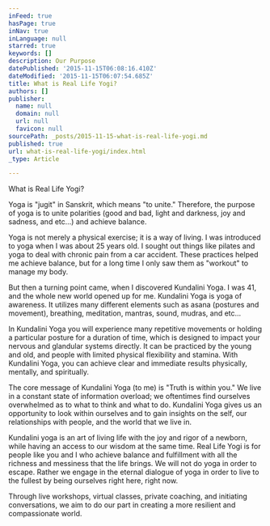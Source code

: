```yaml
---
inFeed: true
hasPage: true
inNav: true
inLanguage: null
starred: true
keywords: []
description: Our Purpose
datePublished: '2015-11-15T06:08:16.410Z'
dateModified: '2015-11-15T06:07:54.685Z'
title: What is Real Life Yogi?
authors: []
publisher:
  name: null
  domain: null
  url: null
  favicon: null
sourcePath: _posts/2015-11-15-what-is-real-life-yogi.md
published: true
url: what-is-real-life-yogi/index.html
_type: Article

---
```

What is Real Life Yogi?

Yoga is "jugit" in Sanskrit, which means "to unite." Therefore, the purpose of yoga is to unite polarities (good and bad, light and darkness, joy and sadness, and etc...) and achieve balance. 

Yoga is not merely a physical exercise; it is a way of living.
I was introduced to yoga when I was about 25 years old. I sought out things like pilates and yoga to deal with chronic pain from a car accident. These practices helped me achieve balance, but for a long time I only saw them as "workout" to manage my body. 

But then a turning point came, when I discovered Kundalini Yoga. I was 41, and the whole new world opened up for me.
Kundalini Yoga is yoga of awareness. It utilizes many different elements such as asana (postures and movement), breathing, meditation, mantras, sound, mudras, and etc... 

In Kundalini Yoga you will experience many repetitive movements or holding a particular posture for a duration of time, which is designed to impact your nervous and glandular systems directly. It can be practiced by the young and old, and people with limited physical flexibility and stamina. With Kundalini Yoga, you can achieve clear and immediate results physically, mentally, and spiritually. 

The core message of Kundalini Yoga (to me) is "Truth is within you." We live in a constant state of information overload; we oftentimes find ourselves overwhelmed as to what to think and what to do. Kundalini Yoga gives us an opportunity to look within ourselves and to gain insights on the self, our relationships with people, and the world that we live in. 

Kundalini yoga is an art of living life with the joy and rigor of a newborn, while having an access to our wisdom at the same time.
Real Life Yogi is for people like you and I who achieve balance and fulfillment with all the richness and messiness that the life brings. We will not do yoga in order to escape. Rather we engage in the eternal dialogue of yoga in order to live to the fullest by being ourselves right here, right now. 

Through live workshops, virtual classes, private coaching, and initiating conversations, we aim to do our part in creating a more resilient and compassionate world.